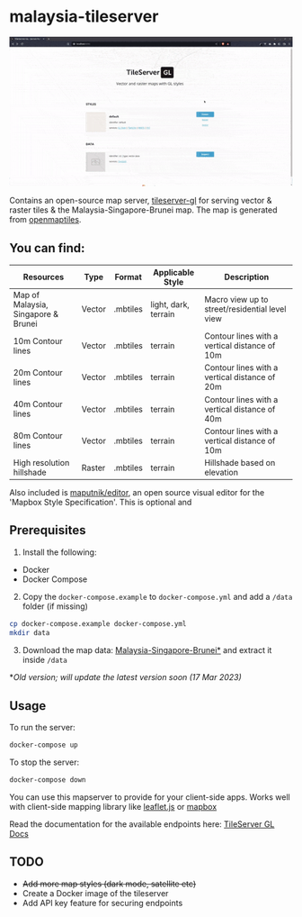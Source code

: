 <!-- @format -->

# malaysia-tileserver

![](./assets/tileserver.gif)

Contains an open-source map server, [tileserver-gl](http://tileserver.org/) for serving vector & raster tiles & the Malaysia-Singapore-Brunei map. The map is generated from [openmaptiles](https://github.com/openmaptiles/openmaptiles).

## You can find:

| Resources                           | Type   | Format   | Applicable Style     | Description                                    |
| ----------------------------------- | ------ | -------- | -------------------- | ---------------------------------------------- |
| Map of Malaysia, Singapore & Brunei | Vector | .mbtiles | light, dark, terrain | Macro view up to street/residential level view |
| 10m Contour lines                   | Vector | .mbtiles | terrain              | Contour lines with a vertical distance of 10m  |
| 20m Contour lines                   | Vector | .mbtiles | terrain              | Contour lines with a vertical distance of 20m  |
| 40m Contour lines                   | Vector | .mbtiles | terrain              | Contour lines with a vertical distance of 40m  |
| 80m Contour lines                   | Vector | .mbtiles | terrain              | Contour lines with a vertical distance of 10m  |
| High resolution hillshade           | Raster | .mbtiles | terrain              | Hillshade based on elevation                   |

Also included is [maputnik/editor](https://github.com/maputnik/editor), an open source visual editor for the 'Mapbox Style Specification'. This is optional and

## Prerequisites

1. Install the following:

-   Docker
-   Docker Compose

2. Copy the `docker-compose.example` to `docker-compose.yml` and add a `/data` folder (if missing)

```bash
cp docker-compose.example docker-compose.yml
mkdir data
```

3. Download the map data: [Malaysia-Singapore-Brunei\*](https://drive.google.com/file/d/1f9MllVDNz9BSBuIFCkST55tq14F2CDMP/view?usp=share_link) and extract it inside `/data`

\*_Old version; will update the latest version soon (17 Mar 2023)_

## Usage

To run the server:

```bash
docker-compose up
```

To stop the server:

```bash
docker-compose down
```

You can use this mapserver to provide for your client-side apps. Works well with client-side mapping library like [leaflet.js](https://leafletjs.com/) or [mapbox](https://www.mapbox.com/)

Read the documentation for the available endpoints here: [TileServer GL Docs](https://tileserver.readthedocs.io/en/latest/endpoints.html)

## TODO

-   ~~Add more map styles (dark mode, satellite etc)~~
-   Create a Docker image of the tileserver
-   Add API key feature for securing endpoints
